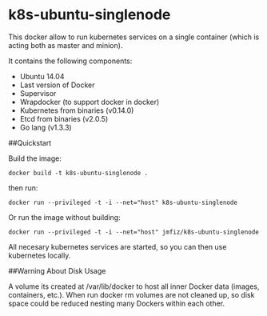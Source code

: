 # k8s-ubuntu-singlenode

This docker allow to run kubernetes services on a single container (which is acting both as master and minion).
 
It contains the following components:
- Ubuntu 14.04
- Last version of Docker
- Supervisor
- Wrapdocker (to support docker in docker)
- Kubernetes from binaries (v0.14.0)
- Etcd from binaries (v2.0.5)
- Go lang (v1.3.3)

##Quickstart

Build the image:

```
docker build -t k8s-ubuntu-singlenode .
```

then run:

```
docker run --privileged -t -i --net="host" k8s-ubuntu-singlenode
```

Or run the image without building:

```
docker run --privileged -t -i --net="host" jmfiz/k8s-ubuntu-singlenode
```

All necesary kubernetes services are started, so you can then use kubernetes locally.

##Warning About Disk Usage

A volume its created at /var/lib/docker to host all inner Docker data (images, containers, etc.). When run docker rm volumes are not cleaned up, so disk space could be reduced nesting many Dockers within each other.
